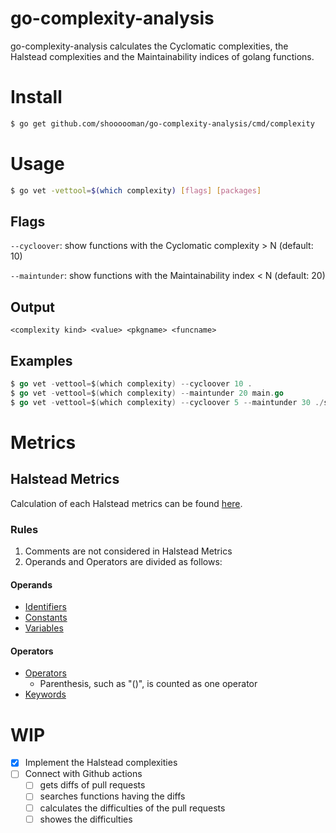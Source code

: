 # go-complexity-analysis
go-complexity-analysis calculates the Cyclomatic complexities, the Halstead complexities and the Maintainability indices of golang functions.

# Install
```sh
$ go get github.com/shoooooman/go-complexity-analysis/cmd/complexity
```

# Usage
```sh
$ go vet -vettool=$(which complexity) [flags] [packages]
```

## Flags
`--cycloover`: show functions with the Cyclomatic complexity > N (default: 10)

`--maintunder`: show functions with the Maintainability index < N (default: 20)

## Output
```
<complexity kind> <value> <pkgname> <funcname>
```

## Examples
```go
$ go vet -vettool=$(which complexity) --cycloover 10 .
$ go vet -vettool=$(which complexity) --maintunder 20 main.go
$ go vet -vettool=$(which complexity) --cycloover 5 --maintunder 30 ./src
```
# Metrics
## Halstead Metrics

Calculation of each Halstead metrics can be found [here](!https://www.verifysoft.com/en_halstead_metrics.html).

### Rules
1. Comments are not considered in Halstead Metrics
2. Operands and Operators are divided as follows:
#### Operands 
- [Identifiers](!https://golang.org/ref/spec#Identifiers)
- [Constants](!https://golang.org/ref/spec#Constants)
- [Variables](!https://golang.org/ref/spec#Variables)

#### Operators
- [Operators](!https://golang.org/ref/spec#Operators_and_punctuation)  
    - Parenthesis, such as "()", is counted as one operator
- [Keywords](!https://golang.org/ref/spec#Keywords)


# WIP
- [x] Implement the Halstead complexities
- [ ] Connect with Github actions
    - [ ] gets diffs of pull requests
    - [ ] searches functions having the diffs
    - [ ] calculates the difficulties of the pull requests
    - [ ] showes the difficulties
